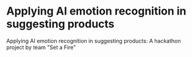 # Applying AI emotion recognition in suggesting products
 Applying AI emotion recognition in suggesting products: A hackathon project by team "Set a Fire"
